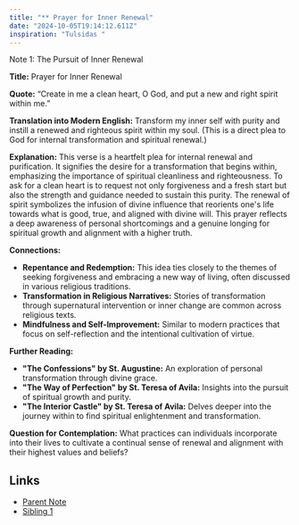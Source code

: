 ```yaml
---
title: "** Prayer for Inner Renewal"
date: "2024-10-05T19:14:12.611Z"
inspiration: "Tulsidas "
---
```


Note 1: The Pursuit of Inner Renewal

**Title:** Prayer for Inner Renewal

**Quote:** “Create in me a clean heart, O God, and put a new and right spirit within me.”

**Translation into Modern English:** Transform my inner self with purity and instill a renewed and righteous spirit within my soul. (This is a direct plea to God for internal transformation and spiritual renewal.)

**Explanation:** This verse is a heartfelt plea for internal renewal and purification. It signifies the desire for a transformation that begins within, emphasizing the importance of spiritual cleanliness and righteousness. To ask for a clean heart is to request not only forgiveness and a fresh start but also the strength and guidance needed to sustain this purity. The renewal of spirit symbolizes the infusion of divine influence that reorients one's life towards what is good, true, and aligned with divine will. This prayer reflects a deep awareness of personal shortcomings and a genuine longing for spiritual growth and alignment with a higher truth.

**Connections:**
- **Repentance and Redemption:** This idea ties closely to the themes of seeking forgiveness and embracing a new way of living, often discussed in various religious traditions.
- **Transformation in Religious Narratives:** Stories of transformation through supernatural intervention or inner change are common across religious texts.
- **Mindfulness and Self-Improvement:** Similar to modern practices that focus on self-reflection and the intentional cultivation of virtue.

**Further Reading:**
- **"The Confessions" by St. Augustine:** An exploration of personal transformation through divine grace.
- **"The Way of Perfection" by St. Teresa of Avila:** Insights into the pursuit of spiritual growth and purity.
- **"The Interior Castle" by St. Teresa of Avila:** Delves deeper into the journey within to find spiritual enlightenment and transformation.

**Question for Contemplation:** What practices can individuals incorporate into their lives to cultivate a continual sense of renewal and alignment with their highest values and beliefs?

## Links

- [Parent Note](/parent-note.md)
- [Sibling 1](/zettel1.md)
